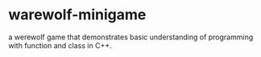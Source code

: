 # warewolf-minigame

a werewolf game that demonstrates basic understanding of programming with function and class in C++.
